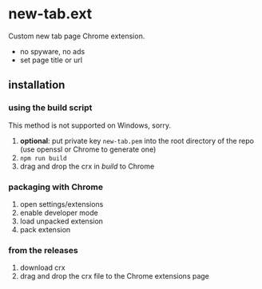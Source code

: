 # new-tab.ext

Custom new tab page Chrome extension. 

* no spyware, no ads
* set page title or url

## installation

### using the build script

This method is not supported on Windows, sorry.

1. __optional__: put private key `new-tab.pem` into the root directory of the repo (use openssl or Chrome to generate one)
2. `npm run build`
3. drag and drop the crx in _build_ to Chrome

### packaging with Chrome

1. open settings/extensions
2. enable developer mode
3. load unpacked extension
4. pack extension

### from the releases

1. download crx
2. drag and drop the crx file to the Chrome extensions page
